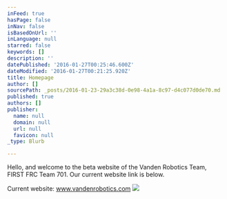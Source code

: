 ```yaml
---
inFeed: true
hasPage: false
inNav: false
isBasedOnUrl: ''
inLanguage: null
starred: false
keywords: []
description: ''
datePublished: '2016-01-27T00:25:46.600Z'
dateModified: '2016-01-27T00:21:25.920Z'
title: Homepage
author: []
sourcePath: _posts/2016-01-23-29a3c38d-0e98-4a1a-8c97-d4c077d0de70.md
published: true
authors: []
publisher:
  name: null
  domain: null
  url: null
  favicon: null
_type: Blurb

---
```

Hello, and welcome to the beta website of the Vanden Robotics Team, FIRST FRC Team 701\. Our current website link is below.

Current website: www.vandenrobotics.com
![](https://s3-us-west-2.amazonaws.com/the-grid-img/p/9820b30300adc48952ae89f5c339821cb841f3c2.jpg)
